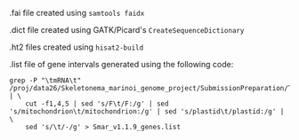.fai file created using `samtools faidx`

.dict file created using GATK/Picard's `CreateSequenceDictionary`

.ht2 files created using `hisat2-build`

.list file of gene intervals generated using the following code:
```
grep -P "\tmRNA\t" /proj/data26/Skeletonema_marinoi_genome_project/SubmissionPreparation/TrueFinal/Smar_v1.1.9_Annotation_Final.gff | \
	cut -f1,4,5 | sed 's/F\t/F:/g' | sed 's/mitochondrion\t/mitochondrion:/g' | sed 's/plastid\t/plastid:/g' | \
	sed 's/\t/-/g' > Smar_v1.1.9_genes.list
```
